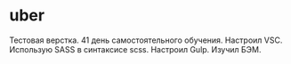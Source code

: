 # uber
Тестовая верстка.
41 день самостоятельного обучения.
Настроил VSC.
Использую SASS в синтаксисе scss.
Настроил Gulp. 
Изучил БЭМ. 
